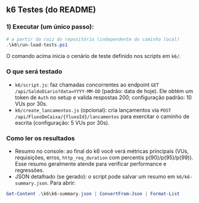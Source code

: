 ﻿## k6 Testes (do README)

### 1) Executar (um único passo):

```powershell
# a partir da raiz do repositório (independente do caminho local)
.\k6\run-load-tests.ps1
```

O comando acima inicia o cenário de teste definido nos scripts em `k6/`.

### O que será testado
- `k6/script.js`: faz chamadas concorrentes ao endpoint `GET /api/SaldoDiario?data=YYYY-MM-DD` (padrão: data de hoje). Ele obtém um token de `Auth` no setup e valida respostas 200; configuração padrão: 10 VUs por 30s.
- `k6/create_lancamentos.js` (opcional): cria lançamentos via `POST /api/FluxoDeCaixa/{fluxoId}/lancamentos` para exercitar o caminho de escrita (configuração: 5 VUs por 30s).

### Como ler os resultados
- Resumo no console: ao final do k6 você verá métricas principais (VUs, requisições, erros, `http_req_duration` com percentis p(90)/p(95)/p(99)). Esse resumo geralmente atende para verificar performance e regressões.
- JSON detalhado (se gerado): o script pode salvar um resumo em `k6/k6-summary.json`. Para abrir:

```powershell
Get-Content .\k6\k6-summary.json | ConvertFrom-Json | Format-List
```
